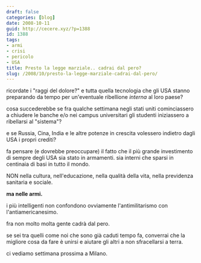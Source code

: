 ```yaml
---
draft: false
categories: [blog]
date: 2008-10-11
guid: http://cecere.xyz/?p=1388
id: 1388
tags:
- armi
- crisi
- pericolo
- USA
title: Presto la legge marziale.. cadrai dal pero?
slug: /2008/10/presto-la-legge-marziale-cadrai-dal-pero/
---
```


ricordate i "raggi del dolore?" e tutta quella tecnologia che gli USA stanno preparando da tempo per un'eventuale ribellione _interna_ al loro paese?

cosa succederebbe se fra qualche settimana negli stati uniti cominciassero a chiudere le banche e/o nei campus universitari gli studenti iniziassero a ribellarsi al "sistema"?

e se Russia, Cina, India e le altre potenze in crescita volessero indietro dagli USA i propri crediti?

fa pensare (e dovrebbe preoccupare) il fatto che il più grande investimento di sempre degli USA sia stato in armamenti. sia interni che sparsi in centinaia di basi in tutto il mondo.
  
NON nella cultura, nell'educazione, nella qualità della vita, nella previdenza sanitaria e sociale.
  
**ma nelle armi.**

i più intelligenti non confondono ovviamente l'antimilitarismo con l'antiamericanesimo.

fra non molto molta gente cadrà dal pero.
  
se sei tra quelli come noi che sono già caduti tempo fa, converrai che la migliore cosa da fare è unirsi e aiutare gli altri a non sfracellarsi a terra.

ci vediamo settimana prossima a Milano.